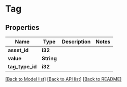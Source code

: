 # Tag

## Properties

Name | Type | Description | Notes
------------ | ------------- | ------------- | -------------
**asset_id** | **i32** |  | 
**value** | **String** |  | 
**tag_type_id** | **i32** |  | 

[[Back to Model list]](../README.md#documentation-for-models) [[Back to API list]](../README.md#documentation-for-api-endpoints) [[Back to README]](../README.md)


